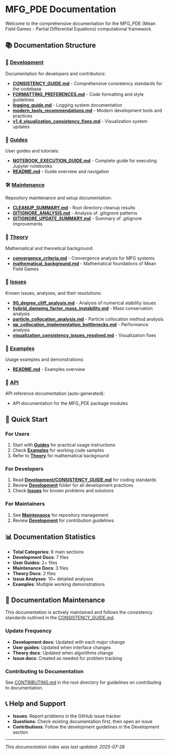 # MFG_PDE Documentation

Welcome to the comprehensive documentation for the MFG_PDE (Mean Field Games - Partial Differential Equations) computational framework.

## 📚 Documentation Structure

### 🔧 [Development](development/)
Documentation for developers and contributors:

- **[CONSISTENCY_GUIDE.md](development/CONSISTENCY_GUIDE.md)** - Comprehensive consistency standards for the codebase
- **[FORMATTING_PREFERENCES.md](development/FORMATTING_PREFERENCES.md)** - Code formatting and style guidelines
- **[logging_guide.md](development/logging_guide.md)** - Logging system documentation
- **[modern_tools_recommendations.md](development/modern_tools_recommendations.md)** - Modern development tools and practices
- **[v1.4_visualization_consistency_fixes.md](development/v1.4_visualization_consistency_fixes.md)** - Visualization system updates

### 📖 [Guides](guides/)
User guides and tutorials:

- **[NOTEBOOK_EXECUTION_GUIDE.md](guides/NOTEBOOK_EXECUTION_GUIDE.md)** - Complete guide for executing Jupyter notebooks
- **[README.md](guides/README.md)** - Guide overview and navigation

### 🛠️ [Maintenance](maintenance/)
Repository maintenance and setup documentation:

- **[CLEANUP_SUMMARY.md](maintenance/CLEANUP_SUMMARY.md)** - Root directory cleanup results
- **[GITIGNORE_ANALYSIS.md](maintenance/GITIGNORE_ANALYSIS.md)** - Analysis of .gitignore patterns
- **[GITIGNORE_UPDATE_SUMMARY.md](maintenance/GITIGNORE_UPDATE_SUMMARY.md)** - Summary of .gitignore improvements

### 🔬 [Theory](theory/)
Mathematical and theoretical background:

- **[convergence_criteria.md](theory/convergence_criteria.md)** - Convergence analysis for MFG systems
- **[mathematical_background.md](theory/mathematical_background.md)** - Mathematical foundations of Mean Field Games

### 🐛 [Issues](issues/)
Known issues, analyses, and their resolutions:

- **[90_degree_cliff_analysis.md](issues/90_degree_cliff_analysis.md)** - Analysis of numerical stability issues
- **[hybrid_damping_factor_mass_instability.md](issues/hybrid_damping_factor_mass_instability.md)** - Mass conservation analysis
- **[particle_collocation_analysis.md](issues/particle_collocation_analysis.md)** - Particle collocation method analysis
- **[qp_collocation_implementation_bottlenecks.md](issues/qp_collocation_implementation_bottlenecks.md)** - Performance analysis
- **[visualization_consistency_issues_resolved.md](issues/visualization_consistency_issues_resolved.md)** - Visualization fixes

### 📝 [Examples](examples/)
Usage examples and demonstrations:

- **[README.md](examples/README.md)** - Examples overview

### 🔌 [API](api/)
API reference documentation (auto-generated):

- API documentation for the MFG_PDE package modules

## 🚀 Quick Start

### For Users
1. Start with **[Guides](guides/)** for practical usage instructions
2. Check **[Examples](examples/)** for working code samples
3. Refer to **[Theory](theory/)** for mathematical background

### For Developers
1. Read **[Development/CONSISTENCY_GUIDE.md](development/CONSISTENCY_GUIDE.md)** for coding standards
2. Review **[Development](development/)** folder for all development practices
3. Check **[Issues](issues/)** for known problems and solutions

### For Maintainers
1. See **[Maintenance](maintenance/)** for repository management
2. Review **[Development](development/)** for contribution guidelines

## 📊 Documentation Statistics

- **Total Categories**: 6 main sections
- **Development Docs**: 7 files
- **User Guides**: 2+ files
- **Maintenance Docs**: 3 files  
- **Theory Docs**: 2 files
- **Issue Analyses**: 10+ detailed analyses
- **Examples**: Multiple working demonstrations

## 🔄 Documentation Maintenance

This documentation is actively maintained and follows the consistency standards outlined in the [CONSISTENCY_GUIDE.md](development/CONSISTENCY_GUIDE.md).

### Update Frequency
- **Development docs**: Updated with each major change
- **User guides**: Updated when interface changes
- **Theory docs**: Updated when algorithms change
- **Issue docs**: Created as needed for problem tracking

### Contributing to Documentation
See [CONTRIBUTING.md](../CONTRIBUTING.md) in the root directory for guidelines on contributing to documentation.

## 📞 Help and Support

- **Issues**: Report problems in the GitHub issue tracker
- **Questions**: Check existing documentation first, then open an issue
- **Contributions**: Follow the development guidelines in the Development section

---

*This documentation index was last updated: 2025-07-26*